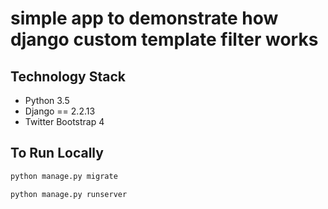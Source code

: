 # simple app to demonstrate how django custom template filter works


## Technology Stack

- Python  3.5
- Django == 2.2.13
- Twitter Bootstrap 4



## To Run Locally 



```bash
python manage.py migrate
```

```bash
python manage.py runserver
```





